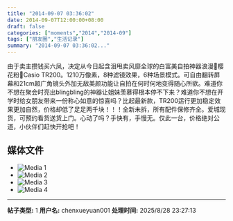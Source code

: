 ```yaml
---
title: "2014-09-07 03:36:02"
date: 2014-09-07T12:00:00+08:00
draft: false
categories: ["moments","2014","2014-09"]
tags: ["朋友圈","生活记录"]
summary: "2014-09-07 03:36:02..."
---
```


由于卖主攒钱买六凤，决定从今日起含泪甩卖风靡全球的白富美自拍神器浪漫🌸樱花粉🌸Casio TR200。1210万像素，8种滤镜效果，6种场景模式。可自由翻转屏幕和21cm超广角镜头外加无敌美颜功能让自拍在何时何地变得随心所欲。难道你不想在聚会时亮出blingbling的神器让姐妹羡慕得根本停不下来？难道你不想在开学时给女朋友带来一份称心如意的惊喜吗？比起最新款，TR200运行更加稳定效果更加自然，价格却低了足足两千块！！！全新未拆，所有配件保修齐全。爱城现货，可预约看货送货上门。心动了吗？手快有，手慢无。仅此一台，价格绝对公道，小伙伴们赶快开抢吧！

## 媒体文件

- ![Media 1](/Moments/photos/2014-09-07/201409070336020.jpg)
- ![Media 2](/Moments/photos/2014-09-07/201409070336021.jpg)
- ![Media 3](/Moments/photos/2014-09-07/201409070336022.jpg)
- ![Media 4](/Moments/photos/2014-09-07/201409070336023.jpg)

---

**帖子类型:** 1
**用户名:** chenxueyuan001
**处理时间:** 2025/8/28 23:27:13